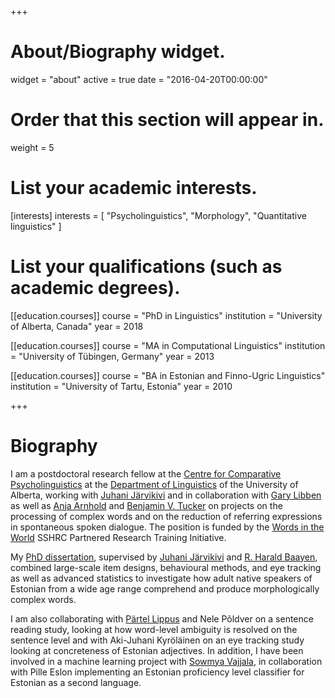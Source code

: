 +++
# About/Biography widget.
widget = "about"
active = true
date = "2016-04-20T00:00:00"

# Order that this section will appear in.
weight = 5

# List your academic interests.
[interests]
  interests = [
    "Psycholinguistics",
    "Morphology",
    "Quantitative linguistics"
  ]

# List your qualifications (such as academic degrees).
[[education.courses]]
  course = "PhD in Linguistics"
  institution = "University of Alberta, Canada"
  year = 2018

[[education.courses]]
  course = "MA in Computational Linguistics"
  institution = "University of Tübingen, Germany"
  year = 2013

[[education.courses]]
  course = "BA in Estonian and Finno-Ugric Linguistics"
  institution = "University of Tartu, Estonia"
  year = 2010
 
+++

# Biography

I am a postdoctoral research fellow at the [Centre for Comparative Psycholinguistics](http://ccp.artsrn.ualberta.ca/) at the [Department of Linguistics](https://www.ualberta.ca/linguistics) of the University of Alberta, working with [Juhani Järvikivi](https://sites.ualberta.ca/~jarvikiv/) and in collaboration with  [Gary Libben](https://brocku.ca/social-sciences/applied-linguistics/people/gary-libben/) as well as [Anja Arnhold](https://sites.ualberta.ca/~arnhold/) and [Benjamin V. Tucker](https://sites.ualberta.ca/~bvtucker/) on projects on the processing of complex words and on the reduction of referring expressions in spontaneous spoken dialogue. The position is funded by the [Words in the World](http://wordsintheworld.ca/) SSHRC Partnered Research Training Initiative.

My [PhD dissertation](/files/Lõo_Dissertation.pdf), supervised by [Juhani Järvikivi](https://sites.ualberta.ca/~jarvikiv/) and [R. Harald Baayen](http://www.sfs.uni-tuebingen.de/~hbaayen/), combined large-scale item designs, behavioural methods, and eye tracking as well as advanced statistics to investigate how adult native speakers of Estonian from a wide age range comprehend and produce morphologically complex words.

I am also collaborating with [Pärtel Lippus](http://www.murre.ut.ee/~partel/) and Nele Põldver on a sentence reading study, looking at how word-level ambiguity is resolved on the sentence level and with Aki-Juhani Kyröläinen on an eye tracking study looking at concreteness of Estonian adjectives. In addition, I have been involved in a machine learning project with [Sowmya Vajjala](http://sowmya.public.iastate.edu/), in collaboration with Pille Eslon implementing an Estonian proficiency level classifier for Estonian as a second language.
 
